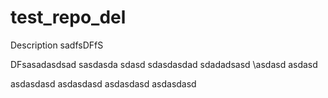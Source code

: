 # test_repo_del
Description
sadfsDFfS


DFsasadasdsad
sasdasda
sdasd
sdasdasdad
sdadadsasd
\asdasd
asdasd

asdasdasd
asdasdasd
asdasdasd
asdasdasd
